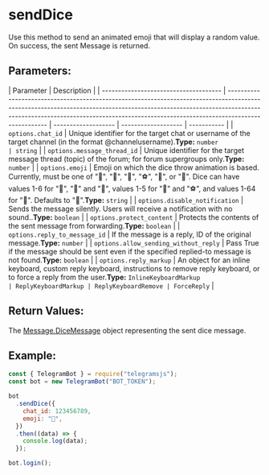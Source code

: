 # sendDice

Use this method to send an animated emoji that will display a random value. On success, the sent Message is returned.

## Parameters:

| Parameter                             | Description                                                                                                                                                                                                                                                      |
| ------------------------------------- | ---------------------------------------------------------------------------------------------------------------------------------------------------------------------------------------------------------------------------------------------------------------- | ------------------- | ------------------- | ----------- |
| `options.chat_id`                     | Unique identifier for the target chat or username of the target channel (in the format @channelusername).**Type:** `number                                                                                                                                       | string`             |
| `options.message_thread_id`           | Unique identifier for the target message thread (topic) of the forum; for forum supergroups only.**Type:** `number`                                                                                                                                              |
| `options.emoji`                       | Emoji on which the dice throw animation is based. Currently, must be one of "🎲", "🎯", "🏀", "⚽", "🎳", or "🎰". Dice can have values 1-6 for "🎲", "🎯" and "🎳", values 1-5 for "🏀" and "⚽", and values 1-64 for "🎰". Defaults to "🎲".**Type:** `string` |
| `options.disable_notification`        | Sends the message silently. Users will receive a notification with no sound..**Type:** `boolean`                                                                                                                                                                 |
| `options.protect_content`             | Protects the contents of the sent message from forwarding.**Type:** `boolean`                                                                                                                                                                                    |
| `options.reply_to_message_id`         | If the message is a reply, ID of the original message.**Type:** `number`                                                                                                                                                                                         |
| `options.allow_sending_without_reply` | Pass True if the message should be sent even if the specified replied-to message is not found.**Type:** `boolean`                                                                                                                                                |
| `options.reply_markup`                | An object for an inline keyboard, custom reply keyboard, instructions to remove reply keyboard, or to force a reply from the user.**Type:** `InlineKeyboardMarkup                                                                                                | ReplyKeyboardMarkup | ReplyKeyboardRemove | ForceReply` |

## Return Values:

The [Message.DiceMessage](https://core.telegram.org/bots/api#dice) object representing the sent dice message.

## Example:

```javascript
const { TelegramBot } = require("telegramsjs");
const bot = new TelegramBot("BOT_TOKEN");

bot
  .sendDice({
    chat_id: 123456789,
    emoji: "🎲",
  })
  .then((data) => {
    console.log(data);
  });

bot.login();
```
